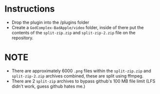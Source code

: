 # Instructions
* Drop the plugin into the /plugins folder
* Create a `GodComplex-BadApple/video` folder, inside of there put the contents of the `split-zip.zip` and `split-zip-2.zip` file on the repository.

# NOTE
* There are approximately 6000 `.png` files within the `split-zip.zip` and `split-zip-2.zip` archives combined, these are split using ffmpeg.
* There are 2 `split-zip` archives to bypass github's 100 MB file limit (LFS didn't work, guess github hates me.)